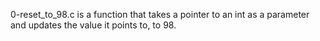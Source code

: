 0-reset_to_98.c is a function that takes a pointer to an int as a parameter and updates the value it points to, to 98.














